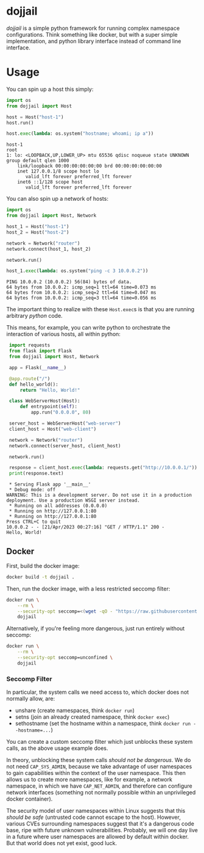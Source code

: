 # dojjail

*dojjail* is a simple python framework for running complex namespace configurations.
Think something like docker, but with a super simple implementation, and python library interface instead of command line interface.

# Usage

You can spin up a host this simply:

```python
import os
from dojjail import Host

host = Host("host-1")
host.run()

host.exec(lambda: os.system("hostname; whoami; ip a"))
```
```
host-1
root
1: lo: <LOOPBACK,UP,LOWER_UP> mtu 65536 qdisc noqueue state UNKNOWN group default qlen 1000
    link/loopback 00:00:00:00:00:00 brd 00:00:00:00:00:00
    inet 127.0.0.1/8 scope host lo
       valid_lft forever preferred_lft forever
    inet6 ::1/128 scope host
       valid_lft forever preferred_lft forever
```

You can also spin up a network of hosts:

```python
import os
from dojjail import Host, Network

host_1 = Host("host-1")
host_2 = Host("host-2")

network = Network("router")
network.connect(host_1, host_2)

network.run()

host_1.exec(lambda: os.system("ping -c 3 10.0.0.2"))
```
```
PING 10.0.0.2 (10.0.0.2) 56(84) bytes of data.
64 bytes from 10.0.0.2: icmp_seq=1 ttl=64 time=0.073 ms
64 bytes from 10.0.0.2: icmp_seq=2 ttl=64 time=0.047 ms
64 bytes from 10.0.0.2: icmp_seq=3 ttl=64 time=0.056 ms
```

The important thing to realize with these `Host.exec`s is that you are running arbitrary *python* code.

This means, for example, you can write python to orchestrate the interaction of various hosts, all within python:

```python
 import requests
 from flask import Flask
 from dojjail import Host, Network

 app = Flask(__name__)

 @app.route("/")
 def hello_world():
     return "Hello, World!"

 class WebServerHost(Host):
     def entrypoint(self):
         app.run("0.0.0.0", 80)

 server_host = WebServerHost("web-server")
 client_host = Host("web-client")

 network = Network("router")
 network.connect(server_host, client_host)

 network.run()

 response = client_host.exec(lambda: requests.get("http://10.0.0.1/"))
 print(response.text)
```
```
 * Serving Flask app '__main__'
 * Debug mode: off
WARNING: This is a development server. Do not use it in a production deployment. Use a production WSGI server instead.
 * Running on all addresses (0.0.0.0)
 * Running on http://127.0.0.1:80
 * Running on http://127.0.0.1:80
Press CTRL+C to quit
10.0.0.2 - - [21/Apr/2023 00:27:16] "GET / HTTP/1.1" 200 -
Hello, World!
```

## Docker

First, build the docker image:
```sh
docker build -t dojjail .
```

Then, run the docker image, with a less restricted seccomp filter:
```sh
docker run \
    --rm \
    --security-opt seccomp=<(wget -qO - "https://raw.githubusercontent.com/moby/moby/master/profiles/seccomp/default.json" | jq '.syscalls += [{"names": ["unshare", "setns", "sethostname"], "action": "SCMP_ACT_ALLOW"}]') \
    dojjail
```

Alternatively, if you're feeling more dangerous, just run entirely without seccomp:
```sh
docker run \
    --rm \
    --security-opt seccomp=unconfined \
    dojjail
```

### Seccomp Filter

In particular, the system calls we need access to, which docker does not normally allow, are:
- unshare (create namespaces, think `docker run`)
- setns (join an already created namespace, think `docker exec`)
- sethostname (set the hostname within a namespace, think `docker run --hostname=...`)

You can create a custom seccomp filter which just unblocks these system calls, as the above usage example does.

In theory, unblocking these system calls *should not be dangerous*.
We do not need `CAP_SYS_ADMIN`, because we take advantage of user namespaces to gain capabilities within the context of the user namespace.
This then allows us to create more namespaces, like for example, a network namespace, in which we have `CAP_NET_ADMIN`, and therefore can configure network interfaces (something not normally possible within an unprivileged docker container).

The security model of user namespaces within Linux suggests that this *should be safe* (untrusted code cannot escape to the host).
However, various CVEs surrounding namespaces suggest that it's a dangerous code base, ripe with future unknown vulnerabilities.
Probably, we will one day live in a future where user namespaces are allowed by default within docker.
But that world does not yet exist, good luck.
